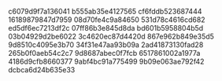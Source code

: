 c6079d9f7a136041
b555ab35e4127565
cf6fddb523687444
16189879847d7959
08d70fe4c9a84650
531d78c4616cd682
ed5df6ec7213df2c
07ff86b3e845d8da
bd601b5958804b5d
03b04929d2be6022
3c4620ec87d4420d
867e962b849e35d5
9d8510c4095e3b70
34f31e47aa93b09a
2ad41873130fad28
265b0f0aeb54c2c7
9d8687abec0f7fcb
6517861002a1977a
4186d9cfb8660377
9abf4bc91a775499
9b09e063ae792f42
dcbca6d24b635e33
